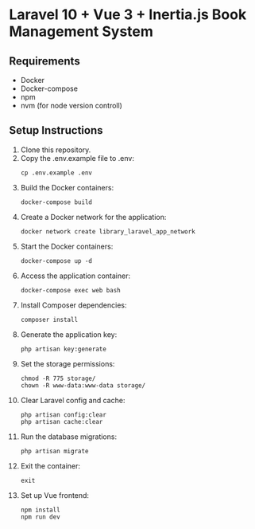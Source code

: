 # Laravel 10 + Vue 3 + Inertia.js Book Management System

## Requirements

- Docker
- Docker-compose
- npm
- nvm (for node version controll)


## Setup Instructions

1. Clone this repository.
2. Copy the .env.example file to .env:
    ```
    cp .env.example .env
    ```
3. Build the Docker containers:
    ```
    docker-compose build
    ```
4. Create a Docker network for the application:
    ```
    docker network create library_laravel_app_network
    ```
5. Start the Docker containers:
    ```
    docker-compose up -d
    ```
6. Access the application container:
    ```
    docker-compose exec web bash
    ```
7. Install Composer dependencies:
    ```
    composer install
    ```
8. Generate the application key:
    ```
    php artisan key:generate
    ```
9. Set the storage permissions:
    ```
    chmod -R 775 storage/
    chown -R www-data:www-data storage/
    ```
10. Clear Laravel config and cache:
    ```
    php artisan config:clear
    php artisan cache:clear
    ```
11. Run the database migrations:
    ```
    php artisan migrate
    ```
12. Exit the container:
    ```
    exit
    ```
13. Set up Vue frontend:
    ```
    npm install
    npm run dev
    ```

